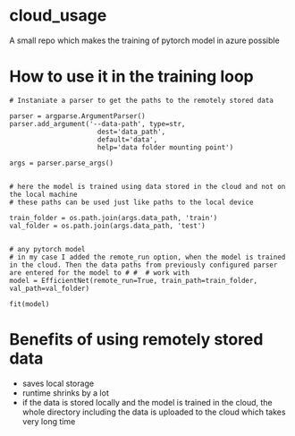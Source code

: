 # cloud_usage
A small repo which makes the training of pytorch model in azure possible

# How to use it in the training loop

```
# Instaniate a parser to get the paths to the remotely stored data

parser = argparse.ArgumentParser()
parser.add_argument('--data-path', type=str,
                      dest='data_path',
                      default='data',
                      help='data folder mounting point')

args = parser.parse_args()


# here the model is trained using data stored in the cloud and not on the local machine
# these paths can be used just like paths to the local device

train_folder = os.path.join(args.data_path, 'train')
val_folder = os.path.join(args.data_path, 'test')


# any pytorch model
# in my case I added the remote_run option, when the model is trained in the cloud. Then the data paths from previously configured parser are entered for the model to # #  # work with
model = EfficientNet(remote_run=True, train_path=train_folder, val_path=val_folder)

fit(model)

```

# Benefits of using remotely stored data
- saves local storage 
- runtime shrinks by a lot
- if the data is stored locally and the model is trained in the cloud, the whole directory including the data is uploaded to the cloud which takes very long time   
